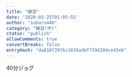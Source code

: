 ```yaml
---
title: "練習"
date: '2020-03-25T01:05:55'
author: "subaru44k"
category: "練習(中)"
status: "publish"
allowComments: true
convertBreaks: false
entryHash: "da810f2976c1026adbf7394204ce43e6"
---
```

40分ジョグ
